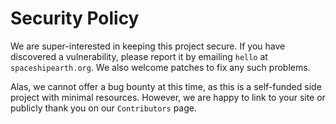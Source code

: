 # Security Policy

We are super-interested in keeping this project secure.
If you have discovered a vulnerability, please report it by emailing `hello` at `spaceshipearth.org`.
We also welcome patches to fix any such problems.

Alas, we cannot offer a bug bounty at this time, as this is a self-funded side project with minimal resources.
However, we are happy to link to your site or publicly thank you on our `Contributors` page.
